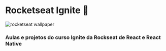 # Rocketseat Ignite 🚀

![rocketseat wallpaper](https://repository-images.githubusercontent.com/349580600/5cda7b00-8a49-11eb-86b7-bc949c6b787d)

### Aulas e projetos do curso Ignite da Rockseat de React e React Native
